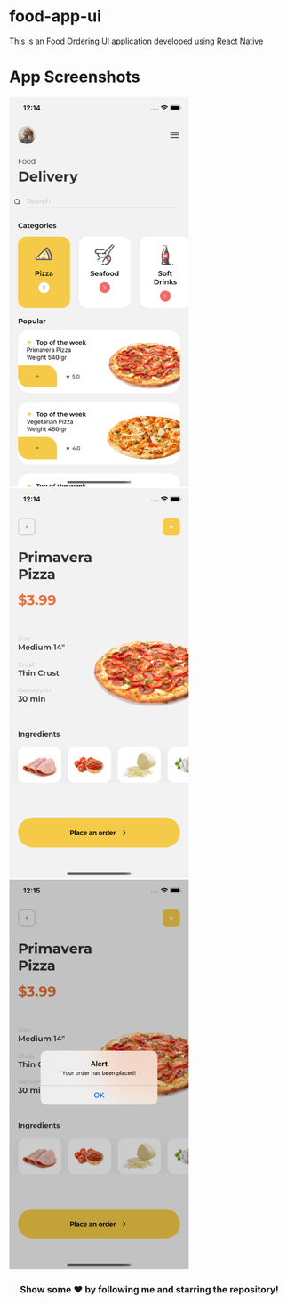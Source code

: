 # food-app-ui
This is an Food Ordering UI application developed using React Native

# App Screenshots
<img height="700" src="https://github.com/adarsh-dayanand/food-app-ui/blob/master/screenshots/one.png">
<img height="700" src="https://github.com/adarsh-dayanand/food-app-ui/blob/master/screenshots/two.png">
<img height="700" src="https://github.com/adarsh-dayanand/food-app-ui/blob/master/screenshots/three.png">

<div align="center">

### Show some ❤️ by following me and starring the repository!

</div>

